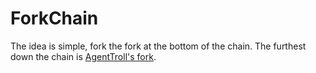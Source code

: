 # ForkChain
The idea is simple, fork the fork at the bottom of the chain. The furthest down the chain is [AgentTroll's fork](https://github.com/AgentTroll/ForkChain).
